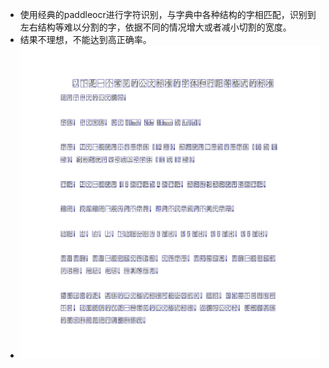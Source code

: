 * 使用经典的paddleocr进行字符识别，与字典中各种结构的字相匹配，识别到左右结构等难以分割的字，依据不同的情况增大或者减小切割的宽度。
* 结果不理想，不能达到高正确率。
* ![Alt text](detector/outcome/1.jpg)